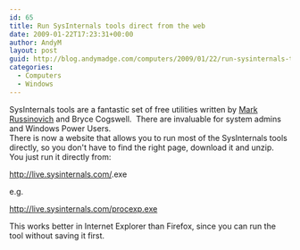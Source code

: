 ```yaml
---
id: 65
title: Run SysInternals tools direct from the web
date: 2009-01-22T17:23:31+00:00
author: AndyM
layout: post
guid: http://blog.andymadge.com/computers/2009/01/22/run-sysinternals-tools-direct-from-the-web/
categories:
  - Computers
  - Windows
---
```

SysInternals tools are a fantastic set of free utilities written by <a id="ctl00_mainContentContainer_ctl03" onclick="javascript:Track('ctl00_mainContentContainer_ctl00|ctl00_mainContentContainer_ctl03',this);" href="http://blogs.technet.com/markrussinovich/about.aspx">Mark Russinovich</a> and Bryce Cogswell.  There are invaluable for system admins and Windows Power Users.  
There is now a website that allows you to run most of the SysInternals tools directly, so you don't have to find the right page, download it and unzip.  You just run it directly from:

http://live.sysinternals.com/<tool>.exe

e.g.

<a href="http://live.sysinternals.com/procexp.exe" target="_blank">http://live.sysinternals.com/procexp.exe</a>

This works better in Internet Explorer than Firefox, since you can run the tool without saving it first.